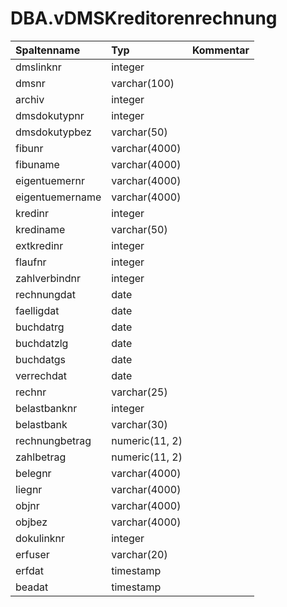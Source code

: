 # DBA.vDMSKreditorenrechnung

|Spaltenname|Typ|Kommentar|
|:----------|:--|:--------|
|dmslinknr|integer||
|dmsnr|varchar(100)||
|archiv|integer||
|dmsdokutypnr|integer||
|dmsdokutypbez|varchar(50)||
|fibunr|varchar(4000)||
|fibuname|varchar(4000)||
|eigentuemernr|varchar(4000)||
|eigentuemername|varchar(4000)||
|kredinr|integer||
|krediname|varchar(50)||
|extkredinr|integer||
|flaufnr|integer||
|zahlverbindnr|integer||
|rechnungdat|date||
|faelligdat|date||
|buchdatrg|date||
|buchdatzlg|date||
|buchdatgs|date||
|verrechdat|date||
|rechnr|varchar(25)||
|belastbanknr|integer||
|belastbank|varchar(30)||
|rechnungbetrag|numeric(11, 2)||
|zahlbetrag|numeric(11, 2)||
|belegnr|varchar(4000)||
|liegnr|varchar(4000)||
|objnr|varchar(4000)||
|objbez|varchar(4000)||
|dokulinknr|integer||
|erfuser|varchar(20)||
|erfdat|timestamp||
|beadat|timestamp||
